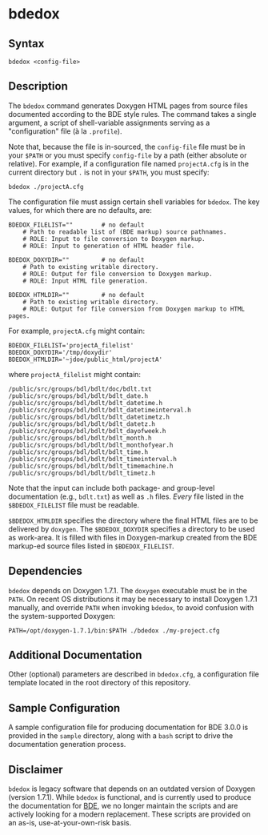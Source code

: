 bdedox
======

Syntax
------

    bdedox <config-file>

Description
-----------

The `bdedox` command generates Doxygen HTML pages from source files documented
according to the BDE style rules.  The command takes a single argument, a
script of shell-variable assignments serving as a "configuration" file (à la
`.profile`).

Note that, because the file is in-sourced, the `config-file` file must be in
your `$PATH` or you must specify `config-file` by a path (either absolute or
relative). For example, if a configuration file named `projectA.cfg` is in the
current directory but `.` is not in your `$PATH`, you must specify:

    bdedox ./projectA.cfg

The configuration file must assign certain shell variables for `bdedox`. The
key values, for which there are no defaults, are:

``` code
BDEDOX_FILELIST=""        # no default
    # Path to readable list of (BDE markup) source pathnames.
    # ROLE: Input to file conversion to Doxygen markup.
    # ROLE: Input to generation of HTML header file.

BDEDOX_DOXYDIR=""         # no default
    # Path to existing writable directory.
    # ROLE: Output for file conversion to Doxygen markup.
    # ROLE: Input HTML file generation.

BDEDOX_HTMLDIR=""         # no default
    # Path to existing writable directory.
    # ROLE: Output for file conversion from Doxygen markup to HTML pages.
```

For example, `projectA.cfg` might contain:

    BDEDOX_FILELIST='projectA_filelist'
    BDEDOX_DOXYDIR='/tmp/doxydir'
    BDEDOX_HTMLDIR='~jdoe/public_html/projectA'

where `projectA_filelist` might contain:

    /public/src/groups/bdl/bdlt/doc/bdlt.txt
    /public/src/groups/bdl/bdlt/bdlt_date.h
    /public/src/groups/bdl/bdlt/bdlt_datetime.h
    /public/src/groups/bdl/bdlt/bdlt_datetimeinterval.h
    /public/src/groups/bdl/bdlt/bdlt_datetimetz.h
    /public/src/groups/bdl/bdlt/bdlt_datetz.h
    /public/src/groups/bdl/bdlt/bdlt_dayofweek.h
    /public/src/groups/bdl/bdlt/bdlt_month.h
    /public/src/groups/bdl/bdlt/bdlt_monthofyear.h
    /public/src/groups/bdl/bdlt/bdlt_time.h
    /public/src/groups/bdl/bdlt/bdlt_timeinterval.h
    /public/src/groups/bdl/bdlt/bdlt_timemachine.h
    /public/src/groups/bdl/bdlt/bdlt_timetz.h

Note that the input can include both package- and group-level documentation
(e.g., `bdlt.txt`) as well as `.h` files. *Every* file listed in the
`$BDEDOX_FILELIST` file must be readable.

`$BDEDOX_HTMLDIR` specifies the directory where the final HTML files are to be
delivered by `doxygen`. The `$BDEDOX_DOXYDIR` specifies a directory to be used
as work-area. It is filled with files in Doxygen-markup created from the BDE
markup-ed source files listed in `$BDEDOX_FILELIST`.

Dependencies
------------

`bdedox` depends on Doxygen 1.7.1.  The `doxygen` executable must be in the
`PATH`.  On recent OS distributions it may be necessary to install Doxygen
1.7.1 manually, and override `PATH` when invoking `bdedox`, to avoid confusion
with the system-supported Doxygen:

    PATH=/opt/doxygen-1.7.1/bin:$PATH ./bdedox ./my-project.cfg

Additional Documentation
------------------------

Other (optional) parameters are described in `bdedox.cfg`, a configuration file
template located in the root directory of this repository.

Sample Configuration
--------------------

A sample configuration file for producing documentation for BDE 3.0.0 is
provided in the `sample` directory, along with a `bash` script to drive the
documentation generation process.

Disclaimer
----------

`bdedox` is legacy software that depends on an outdated version of Doxygen
(version 1.7.1).  While `bdedox` is functional, and is currently used to
produce the documentation for [BDE](http://bloomberg.github.io/bde/), we no
longer maintain the scripts and are actively looking for a modern replacement.
These scripts are provided on an as-is, use-at-your-own-risk basis.
